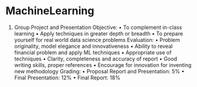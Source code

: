 # MachineLearning
1. Group Project and Presentation
Objective: 
•	To complement in-class learning
•	Apply techniques in greater depth or breadth
•	To prepare yourself for real world data science problems
Evaluation:
•	Problem originality, model elegance and innovativeness
•	Ability to reveal financial problem and apply ML techniques
•	Appropriate use of techniques
•	Clarity, completeness and accuracy of report
•	Good writing skills, proper references
•	Encourage for innovation for inventing new methodology
Grading:
•	Proposal Report and Presentation: 5%
•	Final Presentation: 12%
•	Final Report: 18%
